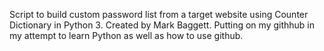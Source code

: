 Script to build custom password list from a target website using Counter Dictionary in Python 3. Created by Mark Baggett. Putting on my githhub in my attempt to learn Python as well as how to use github.
